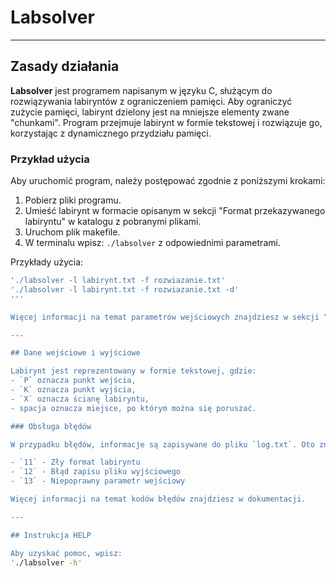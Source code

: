 # Labsolver

---

## Zasady działania

**Labsolver** jest programem napisanym w języku C, służącym do rozwiązywania labiryntów z ograniczeniem pamięci. Aby ograniczyć zużycie pamięci, labirynt dzielony jest na mniejsze elementy zwane "chunkami". Program przejmuje labirynt w formie tekstowej i rozwiązuje go, korzystając z dynamicznego przydziału pamięci.

### Przykład użycia

Aby uruchomić program, należy postępować zgodnie z poniższymi krokami:

1. Pobierz pliki programu.
2. Umieść labirynt w formacie opisanym w sekcji "Format przekazywanego labiryntu" w katalogu z pobranymi plikami.
3. Uruchom plik makefile.
4. W terminalu wpisz: `./labsolver` z odpowiednimi parametrami.

Przykłady użycia:
```bash
'./labsolver -l labirynt.txt -f rozwiazanie.txt'
'./labsolver -l labirynt.txt -f rozwiazanie.txt -d'
'''

Więcej informacji na temat parametrów wejściowych znajdziesz w sekcji "Parametry wejściowe".

---

## Dane wejściowe i wyjściowe

Labirynt jest reprezentowany w formie tekstowej, gdzie:
- `P` oznacza punkt wejścia,
- `K` oznacza punkt wyjścia,
- `X` oznacza ścianę labiryntu,
- spacja oznacza miejsce, po którym można się poruszać.

### Obsługa błędów

W przypadku błędów, informacje są zapisywane do pliku `log.txt`. Oto znaczenia kodów błędów:

- `11` - Zły format labiryntu
- `12` - Błąd zapisu pliku wyjściowego
- `13` - Niepoprawny parametr wejściowy

Więcej informacji na temat kodów błędów znajdziesz w dokumentacji.

---

## Instrukcja HELP

Aby uzyskać pomoc, wpisz:
'./labsolver -h'


